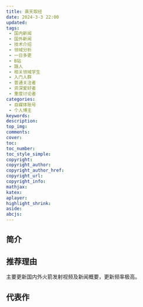```yaml
---
title: 熹天取经
date: 2024-3-3 22:00
updated:
tags: 
 - 国内新闻
 - 国外新闻
 - 技术介绍
 - 领域分析
 - 一日多更
 - B站
 - 路人
 - 相关领域学生
 - 入门人群
 - 普通关注者
 - 资深爱好者
 - 重度讨论者
categories: 
 - 自媒体账号
 - 个人博主
keywords:
description: 
top_img: 
comments:
cover: 
toc: 
toc_number:
toc_style_simple:
copyright:
copyright_author:
copyright_author_href:
copyright_url:
copyright_info:
mathjax:
katex:
aplayer:
highlight_shrink:
aside:
abcjs:
---
```


## 简介

## 推荐理由

主要更新国内外火箭发射视频及新闻概要，更新频率极高。

## 代表作
